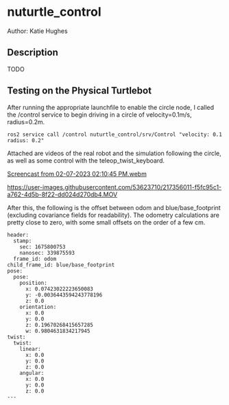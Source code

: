 # nuturtle_control
Author: Katie Hughes

## Description

TODO


## Testing on the Physical Turtlebot

After running the appropriate launchfile to enable the circle node, I called the /control service to begin driving in a circle of velocity=0.1m/s, radius=0.2m.

```
ros2 service call /control nuturtle_control/srv/Control "velocity: 0.1
radius: 0.2" 

```

Attached are videos of the real robot and the simulation following the circle, as well as some control with the teleop_twist_keyboard.

[Screencast from 02-07-2023 02:10:45 PM.webm](https://user-images.githubusercontent.com/53623710/217355056-224986ab-f284-460a-ac51-71d3b78edb90.webm)

https://user-images.githubusercontent.com/53623710/217356011-f5fc95c1-a762-4d5b-8f22-dd024d270db4.MOV


After this, the following is the offset between odom and blue/base_footprint (excluding covariance fields for readability). The odometry calculations are pretty close to zero, with some small offsets on the order of a few cm. 
```
header:
  stamp:
    sec: 1675800753
    nanosec: 339875593
  frame_id: odom
child_frame_id: blue/base_footprint
pose:
  pose:
    position:
      x: 0.07423022223650083
      y: -0.0036443594243778196
      z: 0.0
    orientation:
      x: 0.0
      y: 0.0
      z: 0.19670268415657285
      w: 0.9804631834217945
twist:
  twist:
    linear:
      x: 0.0
      y: 0.0
      z: 0.0
    angular:
      x: 0.0
      y: 0.0
      z: 0.0
---

```
